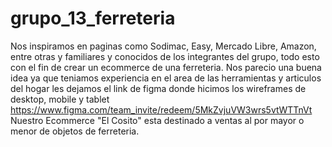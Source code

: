 # grupo_13_ferreteria
Nos inspiramos en paginas como Sodimac, Easy, Mercado Libre, Amazon, entre otras y familiares y conocidos de los integrantes del grupo, todo esto con el fin de crear un ecommerce de una ferreteria. Nos parecio una buena idea ya que teniamos experiencia en el area de las herramientas y articulos del hogar
les dejamos el link de figma donde hicimos los wireframes de desktop, mobile y tablet
https://www.figma.com/team_invite/redeem/5MkZvjuVW3wrs5vtWTTnVt
Nuestro Ecommerce "El Cosito" esta destinado a ventas al por mayor o menor de objetos de ferreteria.
